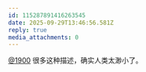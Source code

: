 ```yaml
---
id: 115287891416263545
date: 2025-09-29T13:46:56.581Z
reply: true
media_attachments: 0
---
```


<p><span class="h-card" translate="no"><a href="https://social.1900.live/@1900" class="u-url mention" rel="nofollow noopener" target="_blank">@<span>1900</span></a></span> 很多这种描述，确实人类太渺小了。</p>
